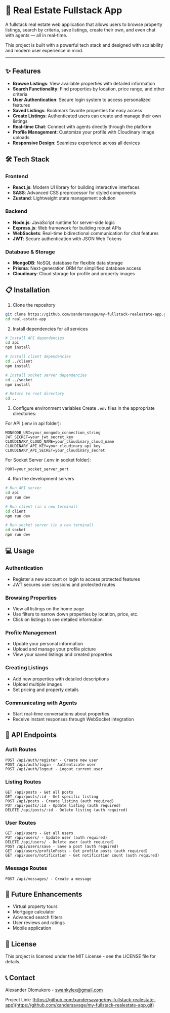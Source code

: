 # 🏡 Real Estate Fullstack App

A fullstack real estate web application that allows users to browse property listings, search by criteria, save listings, create their own, and even chat with agents — all in real-time.

This project is built with a powerful tech stack and designed with scalability and modern user experience in mind.

---

## ✨ Features

- **Browse Listings**: View available properties with detailed information
- **Search Functionality**: Find properties by location, price range, and other criteria
- **User Authentication**: Secure login system to access personalized features
- **Saved Listings**: Bookmark favorite properties for easy access
- **Create Listings**: Authenticated users can create and manage their own listings
- **Real-time Chat**: Connect with agents directly through the platform
- **Profile Management**: Customize your profile with Cloudinary image uploads
- **Responsive Design**: Seamless experience across all devices

## 🛠️ Tech Stack

### Frontend
- **React.js**: Modern UI library for building interactive interfaces
- **SASS**: Advanced CSS preprocessor for styled components
- **Zustand**: Lightweight state management solution

### Backend
- **Node.js**: JavaScript runtime for server-side logic
- **Express.js**: Web framework for building robust APIs
- **WebSockets**: Real-time bidirectional communication for chat features
- **JWT**: Secure authentication with JSON Web Tokens

### Database & Storage
- **MongoDB**: NoSQL database for flexible data storage
- **Prisma**: Next-generation ORM for simplified database access
- **Cloudinary**: Cloud storage for profile and property images

## 📋 Installation

1. Clone the repository
```bash
git clone https://github.com/xandersavage/my-fullstack-realestate-app.git
cd real-estate-app
```

2. Install dependencies for all services
```bash
# Install API dependencies
cd api
npm install

# Install client dependencies
cd ../client
npm install

# Install socket server dependencies
cd ../socket
npm install

# Return to root directory
cd ..
```

3. Configure environment variables
Create `.env` files in the appropriate directories:

For API (.env in api folder):
```
MONGODB_URI=your_mongodb_connection_string
JWT_SECRET=your_jwt_secret_key
CLOUDINARY_CLOUD_NAME=your_cloudinary_cloud_name
CLOUDINARY_API_KEY=your_cloudinary_api_key
CLOUDINARY_API_SECRET=your_cloudinary_secret
```

For Socket Server (.env in socket folder):
```
PORT=your_socket_server_port
```

4. Run the development servers
```bash
# Run API server
cd api
npm run dev

# Run client (in a new terminal)
cd client
npm run dev

# Run socket server (in a new terminal)
cd socket
npm run dev
```

## 💻 Usage

### Authentication
- Register a new account or login to access protected features
- JWT secures user sessions and protected routes

### Browsing Properties
- View all listings on the home page
- Use filters to narrow down properties by location, price, etc.
- Click on listings to see detailed information

### Profile Management
- Update your personal information
- Upload and manage your profile picture
- View your saved listings and created properties

### Creating Listings
- Add new properties with detailed descriptions
- Upload multiple images
- Set pricing and property details

### Communicating with Agents
- Start real-time conversations about properties
- Receive instant responses through WebSocket integration

## 🔄 API Endpoints

### Auth Routes
```
POST /api/auth/register - Create new user
POST /api/auth/login - Authenticate user
POST /api/auth/logout - Logout current user

```

### Listing Routes
```
GET /api/posts - Get all posts
GET /api/posts/:id - Get specific listing
POST /api/posts - Create listing (auth required)
PUT /api/posts/:id - Update listing (auth required)
DELETE /api/posts/:id - Delete listing (auth required)

```

### User Routes
```
GET /api/users - Get all users
PUT /api/users/ - Update user (auth required)
DELETE /api/users/ - Delete user (auth required)
POST /api/users/save - Save a post (auth required)
GET /api/users/profilePosts - Get profile posts (auth required)
GET /api/users/notification - Get notification count (auth required)

```

### Message Routes
```
POST /api/messages/ - Create a message
```

## 🚀 Future Enhancements

- Virtual property tours
- Mortgage calculator
- Advanced search filters
- User reviews and ratings
- Mobile application

## 📄 License

This project is licensed under the MIT License - see the LICENSE file for details.

## 📞 Contact

Alexander Olomukoro - swankylex@gmail.com

Project Link: [https://github.com/xandersavage/my-fullstack-realestate-app](https://github.com/xandersavage/my-fullstack-realestate-app.git)
